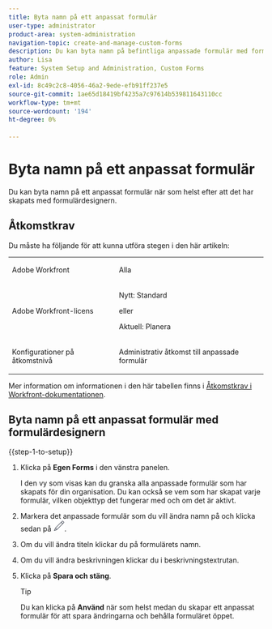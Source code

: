 ```yaml
---
title: Byta namn på ett anpassat formulär
user-type: administrator
product-area: system-administration
navigation-topic: create-and-manage-custom-forms
description: Du kan byta namn på befintliga anpassade formulär med formulärdesignern.
author: Lisa
feature: System Setup and Administration, Custom Forms
role: Admin
exl-id: 8c49c2c8-4056-46a2-9ede-efb91ff237e5
source-git-commit: 1ae65d18419bf4235a7c97614b539811643110cc
workflow-type: tm+mt
source-wordcount: '194'
ht-degree: 0%

---
```


# Byta namn på ett anpassat formulär

Du kan byta namn på ett anpassat formulär när som helst efter att det har skapats med formulärdesignern.

## Åtkomstkrav

Du måste ha följande för att kunna utföra stegen i den här artikeln:

<table style="table-layout:auto"> 
 <col> 
 <col> 
 <tbody> 
  <tr data-mc-conditions=""> 
   <td role="rowheader"> <p>Adobe Workfront</p> </td> 
   <td>Alla</td> 
  </tr> 
  <tr> 
   <td role="rowheader">Adobe Workfront-licens</td> 
   <td>
   <p>Nytt: Standard</p>
   <p>eller</p>
   <p>Aktuell: Planera</p></td> 
  </tr> 
  <tr data-mc-conditions=""> 
   <td role="rowheader">Konfigurationer på åtkomstnivå</td> 
   <td> <p>Administrativ åtkomst till anpassade formulär</p></td> 
  </tr>  
 </tbody> 
</table>

Mer information om informationen i den här tabellen finns i [Åtkomstkrav i Workfront-dokumentationen](/help/quicksilver/administration-and-setup/add-users/access-levels-and-object-permissions/access-level-requirements-in-documentation.md).

## Byta namn på ett anpassat formulär med formulärdesignern

{{step-1-to-setup}}

1. Klicka på **Egen Forms** i den vänstra panelen.

   I den vy som visas kan du granska alla anpassade formulär som har skapats för din organisation. Du kan också se vem som har skapat varje formulär, vilken objekttyp det fungerar med och om det är aktivt.

1. Markera det anpassade formulär som du vill ändra namn på och klicka sedan på ![redigeringsikonen](assets/edit-icon2.png).
1. Om du vill ändra titeln klickar du på formulärets namn.
1. Om du vill ändra beskrivningen klickar du i beskrivningstextrutan.

1. Klicka på **Spara och stäng**.

   >[!TIP]
   >
   >Du kan klicka på **Använd** när som helst medan du skapar ett anpassat formulär för att spara ändringarna och behålla formuläret öppet.
